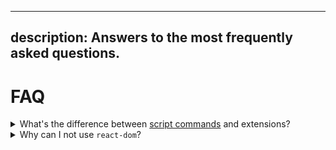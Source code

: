 <!-----------------------------------
 ⚠️⚠️⚠️
 DO NOT UPDATE THIS FILE.
 THIS MARKDOWN FILE HAS BEEN GENERATED FROM https://github.com/raycast/extensions/blob/main/docs/faq.md.
 PLEASE UPDATE THAT ONE INSTEAD.
 ⚠️⚠️⚠️
------------------------------------>
---
description: Answers to the most frequently asked questions.
---

# FAQ

<details>

<summary>What's the difference between <a href="https://github.com/raycast/script-commands">script commands</a> and extensions?</summary>

Script commands were the first way to extend Raycast. They are a simple way to execute a shell script and show some limited output in Raycast. Extensions are our next iteration to extend Raycast. While scripts can be written in pretty much any scripting language, extensions are written in TypeScript. They can show rich user interfaces like lists and forms but can also be "headless" and just run a simple script.

Extensions can be shared with our community via our Store. This makes them easy to discover and use for not so technical folks that don't have homebrew or other shell integrations on their Mac.

</details>

<details>

<summary>Why can I not use <code>react-dom</code>?</summary>

Even though you write JS/TS code, everything is rendered natively in Raycast. There isn't any HTML or CSS involved. Therefore you don't need the DOM-specific methods that the `react-dom` package provides.

Instead, we implemented a custom [reconciler](https://reactjs.org/docs/reconciliation.html) that converts your React component tree to a render tree that Raycast understands. The render tree is used natively to construct a view hierarchy that is backed by [Apple's AppKit](https://developer.apple.com/documentation/appkit/). This is similar to how [React Native](https://reactnative.dev) works.

</details>
